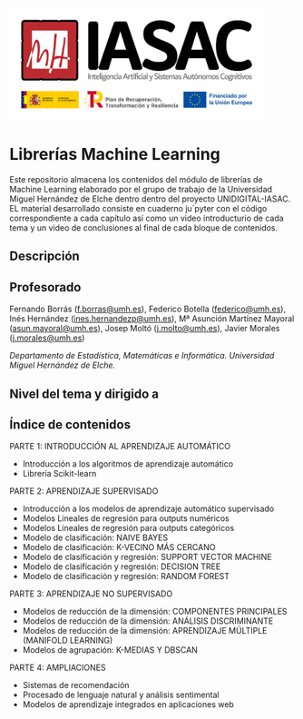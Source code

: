 <small><img src=https://raw.githubusercontent.com/ia4legos/MachineLearning/main/images/IASAC-UMH.png width="450" height="200"></small>

# Librerías Machine Learning

Este repositorio almacena los contenidos del módulo de librerías de Machine Learning elaborado por el grupo de trabajo de la Universidad Miguel Hernández de Elche dentro dentro del proyecto UNIDIGITAL-IASAC. EL material desarrollado consiste en cuaderno ju`pyter con el código correspondiente a cada capítulo así como un video introducturio de cada tema y un video de conclusiones al final de cada bloque de contenidos.

## Descripción


## Profesorado

Fernando Borrás (f.borras@umh.es), Federico Botella (federico@umh.es), Inés Hernández (ines.hernandezp@umh.es), Mª Asunción Martínez Mayoral (asun.mayoral@umh.es), Josep Moltó (j.molto@umh.es), Javier Morales (j.morales@umh.es)

*Departamento de Estadística, Matemáticas e Informática.*
*Universidad Miguel Hernández de Elche.*

## Nivel del tema y dirigido a


## Índice de contenidos

PARTE 1: INTRODUCCIÓN AL APRENDIZAJE AUTOMÁTICO

* Introducción a los algoritmos de aprendizaje automático
* Librería Scikit-learn


PARTE 2: APRENDIZAJE SUPERVISADO

* Introducción a los modelos de aprendizaje automático supervisado
* Modelos Lineales de regresión para outputs numéricos
* Modelos Lineales de regresión para outputs categóricos
* Modelo de clasificación: NAIVE BAYES
* Modelo de clasificación: K-VECINO MÁS CERCANO
* Modelo de clasificación y regresión: SUPPORT VECTOR MACHINE
* Modelo de clasificación y regresión: DECISION TREE
* Modelo de clasificación y regresión: RANDOM FOREST

PARTE 3: APRENDIZAJE NO SUPERVISADO

* Modelos de reducción de la dimensión: COMPONENTES PRINCIPALES
* Modelos de reducción de la dimensión: ANÁLISIS DISCRIMINANTE
* Modelos de reducción de la dimensión: APRENDIZAJE MÚLTIPLE (MANIFOLD LEARNING)
* Modelos de agrupación: K-MEDIAS Y DBSCAN

PARTE 4: AMPLIACIONES

* Sistemas de recomendación
* Procesado de lenguaje natural y análisis sentimental
* Modelos de aprendizaje integrados en aplicaciones web
